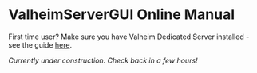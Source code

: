 # ValheimServerGUI Online Manual

First time user? Make sure you have Valheim Dedicated Server installed - see the guide [here](../Installing-Valheim-Dedicated-Server).

_Currently under construction. Check back in a few hours!_